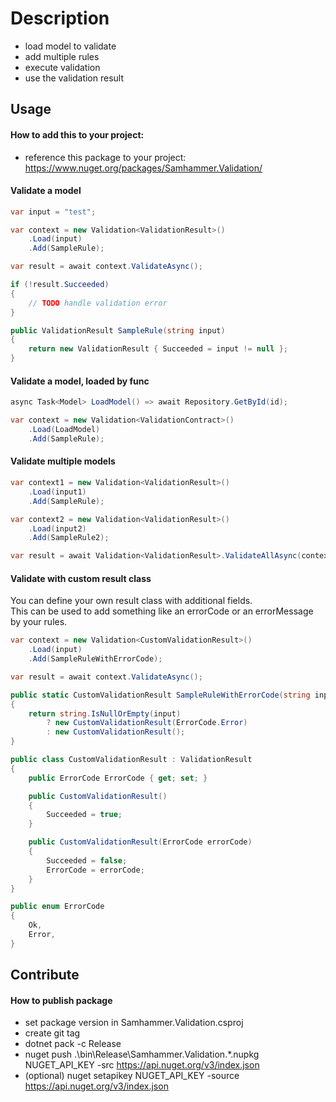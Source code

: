 ﻿# Description
- load model to validate
- add multiple rules
- execute validation
- use the validation result

## Usage

#### How to add this to your project:
- reference this package to your project: https://www.nuget.org/packages/Samhammer.Validation/

#### Validate a model ####

```csharp
var input = "test";

var context = new Validation<ValidationResult>()
    .Load(input)
    .Add(SampleRule);

var result = await context.ValidateAsync();

if (!result.Succeeded)
{
    // TODO handle validation error
}

public ValidationResult SampleRule(string input)
{
    return new ValidationResult { Succeeded = input != null };
}
```

#### Validate a model, loaded by func ####

```csharp
async Task<Model> LoadModel() => await Repository.GetById(id);

var context = new Validation<ValidationContract>()
    .Load(LoadModel)
    .Add(SampleRule);
```

#### Validate multiple models ####

```csharp
var context1 = new Validation<ValidationResult>()
    .Load(input1)
    .Add(SampleRule);

var context2 = new Validation<ValidationResult>()
    .Load(input2)
    .Add(SampleRule2);

var result = await Validation<ValidationResult>.ValidateAllAsync(context1, context2);
```

#### Validate with custom result class ####

You can define your own result class with additional fields.  
This can be used to add something like an errorCode or an errorMessage by your rules.

```csharp
var context = new Validation<CustomValidationResult>()
    .Load(input)
    .Add(SampleRuleWithErrorCode);

var result = await context.ValidateAsync();

public static CustomValidationResult SampleRuleWithErrorCode(string input)
{
    return string.IsNullOrEmpty(input)
        ? new CustomValidationResult(ErrorCode.Error)
        : new CustomValidationResult();
}
```

```csharp
public class CustomValidationResult : ValidationResult
{
    public ErrorCode ErrorCode { get; set; }

    public CustomValidationResult()
    {
        Succeeded = true;
    }

    public CustomValidationResult(ErrorCode errorCode)
    {
        Succeeded = false;
        ErrorCode = errorCode;
    }
}

public enum ErrorCode
{
    Ok,
    Error,
}
```

## Contribute

#### How to publish package
- set package version in Samhammer.Validation.csproj
- create git tag
- dotnet pack -c Release
- nuget push .\bin\Release\Samhammer.Validation.*.nupkg NUGET_API_KEY -src https://api.nuget.org/v3/index.json
- (optional) nuget setapikey NUGET_API_KEY -source https://api.nuget.org/v3/index.json
